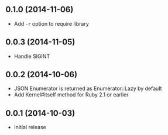 ## 0.1.0 (2014-11-06)

* Add `-r` option to require library

## 0.0.3 (2014-11-05)

* Handle SIGINT

## 0.0.2 (2014-10-06)

* JSON Enumerator is returned as Enumerator::Lazy by default
* Add Kernel#itself method for Ruby 2.1 or earlier

## 0.0.1 (2014-10-03)

* Initial release
